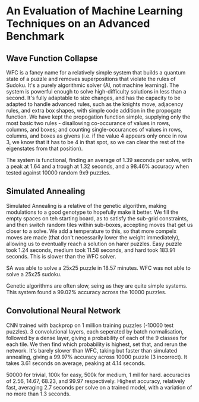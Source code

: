 # An Evaluation of Machine Learning Techniques on an Advanced Benchmark

## Wave Function Collapse

WFC is a fancy name for a relatively simple system that builds a quantum state of a puzzle and removes superpositions that violate the rules of Sudoku. It's a purely algorithmic solver (AI, not machine learning).
The system is powerful enough to solve high-difficulty solutions in less than a second. It's fully adaptable to size changes, and has the capacity to be adapted to handle advanced rules, such as the knights move, adjacency rules, and extra box shapes, with simple code addition in the propogate function. We have kept the propogation function simple, supplying only the most basic two rules - disallowing co-occurance of values in rows, columns, and boxes; and counting single-occurances of values in rows, columns, and boxes as givens (i.e. if the value 4 appears only once in row 3, we know that it has to be 4 in that spot, so we can clear the rest of the eigenstates from that position).

The system is functional, finding an average of 1.39 seconds per solve, with a peak at 1.64 and a trough at 1.32 seconds, and a 98.46% accuracy when tested against 10000 random 9x9 puzzles.

## Simulated Annealing

Simulated Annealing is a relative of the genetic algorithm, making modulations to a good genotype to hopefully make it better. We fill the empty spaces on teh starting board, as to satisfy the sub-grid constraints, and then switch random tiles within sub-boxes, accepting moves that get us closer to a solve. We add a temperature to this, so that more compelx moves are made (that don't necessarily lower the weight immediately), allowing us to eventually reach a solution on harer puzzles. Easy puzzle took 1.24 seconds, medium took 11.58 seconds, and hard took 183.91 seconds. This is slower than the WFC solver.

SA was able to solve a 25x25 puzzle in 18.57 minutes. WFC was not able to solve a 25x25 sudoku.

Genetic algorithms are often slow, seing as they are quite simple systems. This system found a 99.02% accuracy across the 10000 puzzles. 

## Convolutional Neural Network

CNN trained with backprop on 1 million training puzzles (-10000 test puzzles). 3 convolutional layers, each seperated by batch normalisation, followed by a dense layer, giving a probability of each of the 9 classes for each tile. We then find which probability is highest, set that, and rerun the network. It's barely slower than WFC, taking but faster than simulated annealing, giving a 99.97% accuracy across 10000 puzzle (3 incorrect). It takes 3.61 seconds on average, peaking at 4.14 seconds.

50000 for trivial, 100k for easy, 500k for medium, 1 mil for hard. accuracies of 2.56, 14.67, 68.23, and 99.97 respectively. Highest accuracy, relatively fast, averaging 2.7 seconds per solve on a trained model, with a variation of no more than 1.3 seconds.
